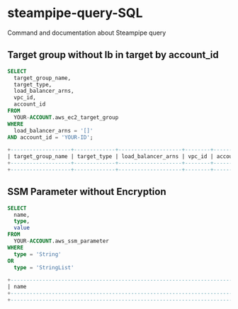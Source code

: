 # steampipe-query-SQL
Command and documentation about Steampipe query

## Target group without lb in target by account_id 

```sql
SELECT
  target_group_name,
  target_type,
  load_balancer_arns,
  vpc_id,
  account_id
FROM
  YOUR-ACCOUNT.aws_ec2_target_group
WHERE
  load_balancer_arns = '[]'
AND account_id = 'YOUR-ID';

+-------------------+-------------+--------------------+--------+------------+
| target_group_name | target_type | load_balancer_arns | vpc_id | account_id |
+-------------------+-------------+--------------------+--------+------------+
+-------------------+-------------+--------------------+--------+------------+
```


## SSM Parameter without Encryption

```sql
SELECT 
  name,
  type,
  value
FROM 
  YOUR-ACCOUNT.aws_ssm_parameter
WHERE
  type = 'String'
OR
  type = 'StringList'

+-----------------------------------------------------------------------+------------+
| name                                                                  | type       |
+-----------------------------------------------------------------------+------------+
+------------------------------------------------------------------------------------+
```